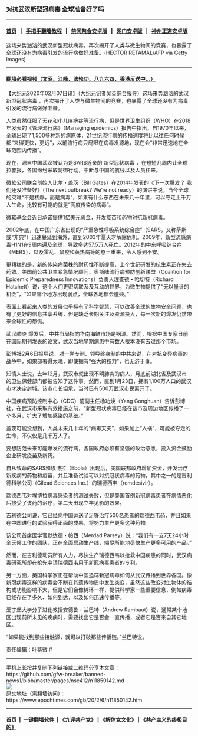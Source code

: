 ### 对抗武汉新型冠病毒 全球准备好了吗
------------------------

#### [首页](https://github.com/gfw-breaker/banned-news1/blob/master/README.md) &nbsp;&nbsp;|&nbsp;&nbsp; [手把手翻墙教程](https://github.com/gfw-breaker/guides/wiki) &nbsp;&nbsp;|&nbsp;&nbsp; [禁闻聚合安卓版](https://github.com/gfw-breaker/bn-android) &nbsp;&nbsp;|&nbsp;&nbsp; [网门安卓版](https://github.com/oGate2/oGate) &nbsp;&nbsp;|&nbsp;&nbsp; [神州正道安卓版](https://github.com/SzzdOgate/update) 



<div><img alt="" class="aligncenter wp-post-image" src="https://i.epochtimes.com/assets/uploads/2020/02/GettyImages-1196130138-600x400-3.jpg"/>
<div class="red16 caption">
 这场来势汹汹的武汉新型冠状病毒，再次揭开了人类与微生物间的竞赛，也暴露了全球还没有为病毒引发的流行病做好准备。(HECTOR RETAMAL/AFP via Getty Images)
</div>
</div><hr/>

#### [翻墙必看视频（文昭、江峰、法轮功、八九六四、香港反送中...）](http://167.172.214.107/home.html)

<div><p>
 【大纪元2020年02月07日讯】（大纪元记者吴英综合报导）这场来势汹汹的武汉
 <ok href="https://www.epochtimes.com/gb/tag/%E6%96%B0%E5%9E%8B%E5%86%A0%E7%8A%B6%E7%97%85%E6%AF%92.html">
  新型冠状病毒
 </ok>
 ，再次揭开了人类与微生物间的竞赛，也暴露了全球还没有为病毒引发的流行病做好准备。
</p>
<p>
 人类虽然征服了天花和小儿麻痹症等流行病，但是世界卫生组织（WHO）在2018年发表的《管理流行病》（Managing epidemics）报告中指出，自1970年以来，全球出现了1,500多种新的病原体，21世纪流行病的传播速度将比以往任何时候都“来得更快，更远”，以前流行病只局限在病毒发源地，现在会“非常迅速地在全球范围内传播”。
</p>
<p>
 现在，源自中国武汉被认为是SARS近亲的
 <ok href="https://www.epochtimes.com/gb/tag/%E6%96%B0%E5%9E%8B%E5%86%A0%E7%8A%B6%E7%97%85%E6%AF%92.html">
  新型冠状病毒
 </ok>
 ，在短短几周内让全球拉警报，各国纷纷采取防御行动，中断与中国的航线以及人员往来。
</p>
<p>
 微软公司联合创始人比尔・盖茨（Bill Gates）在2014年发表的《下一次爆发？ 我们还没准备好》（The next outbreak? We’re not ready）的演讲中说，当今全球的灾难“不是核爆，而是病毒”，如果有什么东西在未来几十年里，可以夺走上千万人生命，比较有可能的就是“高度传染的病毒”。
</p>
<p>
</p>
<p>
 微软基金会近日承诺提供1亿美元资金，开发疫苗和药物对抗新冠病毒。
</p>
<p>
 2002年底，在中国广东省出现的“严重急性呼吸系统综合症”（SARS，又称萨斯或“非典”）迅速蔓延到海外，直到2003年夏天才解除危机。2009年，新型流感病毒H1N1在9周内遍及全球，导致多达57.5万人死亡。2012年的中东呼吸综合症（MERS），以及霍乱、鼠疫和黄热病等的卷土重来，令人感到不安。
</p>
<p>
 更糟糕的是，新的传染病菌株的耐药性不断提高，上个世纪研发的抗生素正在失去药效。美国前公共卫生紧急情况顾问、奥斯陆流行病预防创新联盟（Coalition for Epidemic Preparedness Innovations）负责人理查德・哈切特（Richard Hatchett）说，这个人们更密切联系及互动的世界，为微生物提供了“无以量计的机会”，“如果哪个地方出现弱点，全球各地都会遭殃。”
</p>
<p>
 表面上看起来人类的发展似乎拥有了科学智慧，可以改善全球的生物安全问题，也有了更好的信息共享系统，但是缺乏长期关注及资源投入，每一次新的爆发仍然带来全球性的恐慌。
</p>
<p>
 <ok href="https://www.epochtimes.com/gb/tag/%E6%AD%A6%E6%B1%89%E8%82%BA%E7%82%8E.html">
  武汉肺炎
 </ok>
 爆发后，中共当局指向华南海鲜市场是祸源。然而，根据中国专家日前在国际期刊发表的论文，武汉当地早期病患中有数人根本没有去过那个市场。
</p>
<p>
 彭博社2月6日报导说，对一党专制、领导终身制的中共来说，在对抗变异病毒的战争中，如果部署得太晚，即使拥有“强大的权力”，也无济于事。
</p>
<p>
 知情人士说，去年12月，武汉市就出现不明肺炎的病人，月底前湖北省及武汉市的卫生保健部门都被告知了这件事。然而，直到1月23日，拥有1,100万人口的武汉市才决定封城。该市市长坦承，当时已有500万武汉市民离开了。
</p>
<p>
 中国疾病预防控制中心（CDC）前副主任杨功焕（Yang Gonghuan）告诉彭博社，在武汉市采取有效措施之前，“新型冠状病毒已经在该市及周边地区传播了一个多月，扩大了增加感染的基础。”
</p>
<p>
 盖茨可能没想到，人类未来几十年的“病毒天灾”，如果加上“人祸”，可能被夺走的生命，不仅仅是几千万人了。
</p>
<p>
 要想防范未来可能爆发的流行病，各国政府必须有坚强的政治意愿，投入资金鼓励企业研发疫苗及新药。
</p>
<p>
 自从致命的SARS和埃博拉（Ebola）出现后，美国联邦政府增加资金，开发治疗新疾病的药物和疫苗，并且准备试验可以对抗冠状病毒的药物，其中之一的是吉利德科学公司（Gilead Sciences Inc.）的瑞德西韦（remdesivir）。
</p>
<p>
 瑞德西韦对埃博拉病毒感染者的测试失败，但是美国首例新冠病毒患者在病情恶化后接受了该药的治疗，第二天出现立竿见影的效果。
</p>
<p>
 吉利德公司说，它已经向中国运送了足够治疗500名患者的瑞德西韦药，并且如果在中国进行的试验获得正面的成果，将努力生产更多这种药物。
</p>
<p>
 该公司首席医学官默达德・帕西（Merdad Parsey）说：“我们有一支7天24小时全天候工作的团队，正在全面启动生产线，竭尽所能地尽快生产更多可用的产品。”
</p>
<p>
 然而，在吉利德动员所有人力，尽快生产瑞德西韦以抢救中国病患的同时，武汉病毒研究所却在抢先申请瑞德西韦用于新冠病毒患者的专利。
</p>
<p>
 另一方面，英国科学家正在帮助中国追踪新冠病毒如何从武汉传播到世界各国。像新冠病毒这样的病毒会不断在其遗传物质中发生突变，虽然这些改变对生物体的结构或功能影响不大，但是它们会像树环一样，提供科学家一些重要信息，例如病毒已经存在了多久、如何到达，以及如何迅速传播等。
</p>
<p>
 爱丁堡大学分子进化教授安德鲁・兰巴特（Andrew Rambaut）说，通常某个地区出现前所未见的疾病时，需要找出它是否会一直传播，或者它是否来自其它地区。
</p>
<p>
 “如果能找到那些接触源，就可以打破那些传播链。”兰巴特说。
</p>
<p>
 责任编辑：叶紫微 #
</p>
</div>
<hr/>
手机上长按并复制下列链接或二维码分享本文章：<br/>
https://github.com/gfw-breaker/banned-news1/blob/master/pages/nsc412/n11850142.md <br/>
<a href='https://github.com/gfw-breaker/banned-news1/blob/master/pages/nsc412/n11850142.md'><img src='https://github.com/gfw-breaker/banned-news1/blob/master/pages/nsc412/n11850142.md.png'/></a> <br/>
原文地址（需翻墙访问）：https://www.epochtimes.com/gb/20/2/6/n11850142.htm


------------------------
#### [首页](https://github.com/gfw-breaker/banned-news1/blob/master/README.md) &nbsp;|&nbsp; [一键翻墙软件](https://github.com/gfw-breaker/nogfw/blob/master/README.md) &nbsp;| [《九评共产党》](https://github.com/gfw-breaker/9ping.md/blob/master/README.md#九评之一评共产党是什么) | [《解体党文化》](https://github.com/gfw-breaker/jtdwh.md/blob/master/README.md) | [《共产主义的终极目的》](https://github.com/gfw-breaker/gczydzjmd.md/blob/master/README.md)


<img src='http://gfw-breaker.win/banned-news/pages/nsc412/n11850142.md' width='0px' height='0px'/>